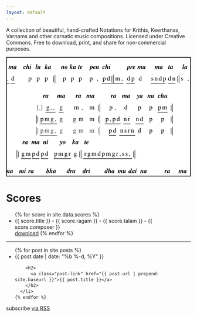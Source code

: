 ```yaml
---
layout: default
---
```


A collection of beautiful, hand-crafted Notations for Krithis, Keerthanas, Varnams and other carnatic music compositions. Licensed under Creative Commons. Free to download, print, and share for non-commercial purposes.

![Carnatic Score Sample][sample]


<div class="home">

  <h1 class="page-heading">Scores</h1>

  <ul>
    {% for score in site.data.scores %}
        <li> {{ score.title }} - {{ score.ragam }} - {{ score.talam }} - {{ score.composer }} <br /> </li>
        <a href="{{ score.download }}">download</a>
    {% endfor %}
  </ul>

-------------

  <ul class="post-list">
    {% for post in site.posts %}
      <li>
        <span class="post-meta">{{ post.date | date: "%b %-d, %Y" }}</span>

        <h2>
          <a class="post-link" href="{{ post.url | prepend: site.baseurl }}">{{ post.title }}</a>
        </h2>
      </li>
    {% endfor %}
  </ul>

  <p class="rss-subscribe">subscribe <a href="{{ "/feed.xml" | prepend: site.baseurl }}">via RSS</a></p>

</div>


[sample]: images/carnatic_scores-sample.png "Excerpt from Ennaganu Rama Bhajana by Bhadrachala Ramadas"

